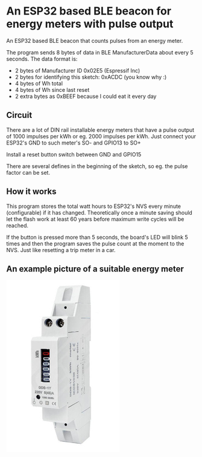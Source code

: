 # An ESP32 based BLE beacon for energy meters with pulse output

An ESP32 based BLE beacon that counts pulses from an energy meter.

The program sends 8 bytes of data in BLE ManufacturerData about every 5 seconds. The data format is:

- 2 bytes of Manufacturer ID 0x02E5 (Espressif Inc)
- 2 bytes for identifying this sketch: 0xACDC (you know why :)
- 4 bytes of Wh total
- 4 bytes of Wh since last reset 
- 2 extra bytes as 0xBEEF because I could eat it every day

## Circuit

There are a lot of DIN rail installable energy meters that have a pulse output of 1000 impulses
per kWh or eg. 2000 impulses per kWh. Just connect your ESP32's GND to such meter's SO- and
GPIO13 to SO+

Install a reset button switch between GND and GPIO15

There are several defines in the beginning of the sketch, so eg. the pulse factor can be set.

## How it works

This program stores the total watt hours to ESP32's NVS every minute (configurable) if it has changed.
Theoretically once a minute saving should let the flash work at least 60 years before maximum write
cycles will be reached.

If the button is pressed more than 5 seconds, the board's LED will blink 5 times and then the program
saves the pulse count at the moment to the NVS. Just like resetting a trip meter in a car.

## An example picture of a suitable energy meter

![energy meter](s/dds-1y.jpg)

